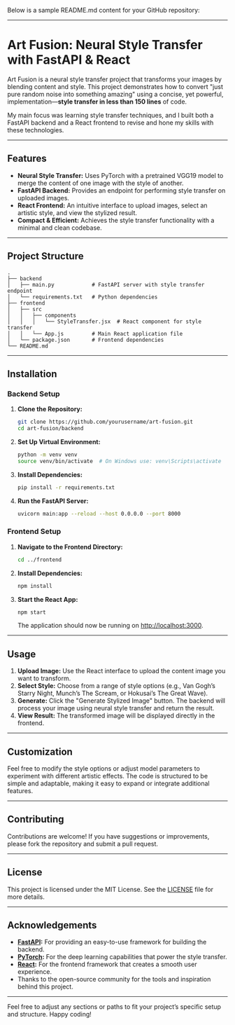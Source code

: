 Below is a sample README.md content for your GitHub repository:

---

# Art Fusion: Neural Style Transfer with FastAPI & React

Art Fusion is a neural style transfer project that transforms your images by blending content and style. This project demonstrates how to convert "just pure random noise into something amazing" using a concise, yet powerful, implementation—**style transfer in less than 150 lines** of code.

My main focus was learning style transfer techniques, and I built both a FastAPI backend and a React frontend to revise and hone my skills with these technologies.

---

## Features

- **Neural Style Transfer:** Uses PyTorch with a pretrained VGG19 model to merge the content of one image with the style of another.
- **FastAPI Backend:** Provides an endpoint for performing style transfer on uploaded images.
- **React Frontend:** An intuitive interface to upload images, select an artistic style, and view the stylized result.
- **Compact & Efficient:** Achieves the style transfer functionality with a minimal and clean codebase.

---

## Project Structure

```
.
├── backend
│   ├── main.py            # FastAPI server with style transfer endpoint
│   └── requirements.txt   # Python dependencies
├── frontend
│   ├── src
│   │   ├── components
│   │   │   └── StyleTransfer.jsx  # React component for style transfer
│   │   └── App.js         # Main React application file
│   └── package.json       # Frontend dependencies
└── README.md
```

---

## Installation

### Backend Setup

1. **Clone the Repository:**
   ```bash
   git clone https://github.com/yourusername/art-fusion.git
   cd art-fusion/backend
   ```

2. **Set Up Virtual Environment:**
   ```bash
   python -m venv venv
   source venv/bin/activate  # On Windows use: venv\Scripts\activate
   ```

3. **Install Dependencies:**
   ```bash
   pip install -r requirements.txt
   ```

4. **Run the FastAPI Server:**
   ```bash
   uvicorn main:app --reload --host 0.0.0.0 --port 8000
   ```

### Frontend Setup

1. **Navigate to the Frontend Directory:**
   ```bash
   cd ../frontend
   ```

2. **Install Dependencies:**
   ```bash
   npm install
   ```

3. **Start the React App:**
   ```bash
   npm start
   ```
   The application should now be running on [http://localhost:3000](http://localhost:3000).

---

## Usage

1. **Upload Image:** Use the React interface to upload the content image you want to transform.
2. **Select Style:** Choose from a range of style options (e.g., Van Gogh’s Starry Night, Munch’s The Scream, or Hokusai’s The Great Wave).
3. **Generate:** Click the "Generate Stylized Image" button. The backend will process your image using neural style transfer and return the result.
4. **View Result:** The transformed image will be displayed directly in the frontend.

---

## Customization

Feel free to modify the style options or adjust model parameters to experiment with different artistic effects. The code is structured to be simple and adaptable, making it easy to expand or integrate additional features.

---

## Contributing

Contributions are welcome! If you have suggestions or improvements, please fork the repository and submit a pull request.

---

## License

This project is licensed under the MIT License. See the [LICENSE](LICENSE) file for more details.

---

## Acknowledgements

- **[FastAPI](https://fastapi.tiangolo.com/):** For providing an easy-to-use framework for building the backend.
- **[PyTorch](https://pytorch.org/):** For the deep learning capabilities that power the style transfer.
- **[React](https://reactjs.org/):** For the frontend framework that creates a smooth user experience.
- Thanks to the open-source community for the tools and inspiration behind this project.

---

Feel free to adjust any sections or paths to fit your project’s specific setup and structure. Happy coding!
